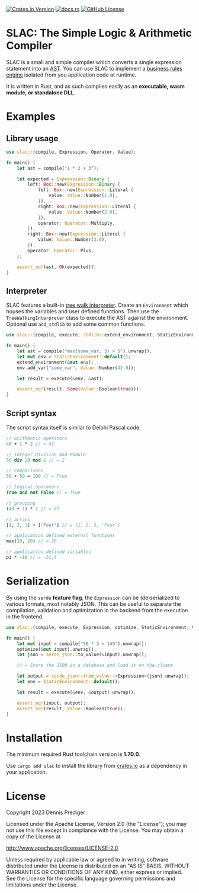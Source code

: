 [![Crates.io Version](https://img.shields.io/crates/v/slac)](https://crates.io/crates/slac)
[![docs.rs](https://img.shields.io/docsrs/slac)](https://docs.rs/slac/latest/slac)
[![GitHub License](https://img.shields.io/github/license/dennisprediger/slac)](https://github.com/DennisPrediger/SLAC/blob/main/LICENSE)


# SLAC: The Simple Logic & Arithmetic Compiler

SLAC is a small and simple compiler which converts a single expression statement into an [AST](https://en.wikipedia.org/wiki/Abstract_syntax_tree). You can use SLAC to implement a [business rules engine](https://en.wikipedia.org/wiki/Business_rules_engine) isolated from you application code at runtime.

It is written in Rust, and as such compiles easily as an **executable, wasm module, or standalone DLL**.

# Examples

## Library usage

```rust
use slac::{compile, Expression, Operator, Value};

fn main() {
    let ast = compile("1 * 2 + 3");

    let expected = Expression::Binary {
        left: Box::new(Expression::Binary {
            left: Box::new(Expression::Literal {
                value: Value::Number(1.0),
            }),
            right: Box::new(Expression::Literal {
                value: Value::Number(2.0),
            }),
            operator: Operator::Multiply,
        }),
        right: Box::new(Expression::Literal {
            value: Value::Number(3.0),
        }),
        operator: Operator::Plus,
    };

    assert_eq!(ast, Ok(expected));
}
```

## Interpreter

SLAC features a built-in [tree walk interpreter](https://en.wikipedia.org/wiki/Interpreter_(computing)#Abstract_syntax_tree_interpreters).
Create an `Environment` which houses the variables and user defined functions. Then use the `TreeWalkingInterpreter` class to execute the AST against the environment. Optional use `add_stdlib` to add some common functions.

```rust
use slac::{compile, execute, stdlib::extend_environment, StaticEnvironment, Value};

fn main() {
    let ast = compile("max(some_var, 3) > 5").unwrap();
    let mut env = StaticEnvironment::default();
    extend_environment(&mut env);
    env.add_var("some_var", Value::Number(42.0));

    let result = execute(&env, &ast);

    assert_eq!(result, Some(Value::Boolean(true)));
}
```

## Script syntax

The script syntax itself is similar to Delphi Pascal code.

```pascal
// arithmetic operators
40 + 1 * 2 // = 42

// Integer Division and Modulo
50 div 20 mod 2 // = 2

// comparisons
50 + 50 = 100 // = True

// logical operators
True and not False // = True

// grouping
(40 + 1) * 2 // = 82

// arrays
[1, 2, 3] + ['Four'] // = [1, 2, 3, 'Four']

// application defined external functions
max(10, 20) // = 20

// application defined variables
pi * -10 // = -31,4
```

# Serialization

By using the `serde` **feature flag**, the `Expression` can be (de)serialized to various formats, most notably JSON. This can be useful to separate the compilation, validation and optimization in the backend from the execution in the frontend.

```rust
use slac::{compile, execute, Expression, optimize, StaticEnvironment, Value};

fn main() {
    let mut input = compile("50 * 3 > 149").unwrap();
    optimize(&mut input).unwrap();
    let json = serde_json::to_value(&input).unwrap();

    // = Store the JSON in a database and load it on the client

    let output = serde_json::from_value::<Expression>(json).unwrap();
    let env = StaticEnvironment::default();

    let result = execute(&env, &output).unwrap();

    assert_eq!(input, output);
    assert_eq!(result, Value::Boolean(true));
}
```

# Installation

The minimum required Rust toolchain version is **1.70.0**. 

Use `cargo add slac` to install the library from [crates.io](https://crates.io/crates/slac) as a dependency in your application.

# License

Copyright 2023 Dennis Prediger

Licensed under the Apache License, Version 2.0 (the "License");
you may not use this file except in compliance with the License.
You may obtain a copy of the License at

http://www.apache.org/licenses/LICENSE-2.0

Unless required by applicable law or agreed to in writing, software
distributed under the License is distributed on an "AS IS" BASIS,
WITHOUT WARRANTIES OR CONDITIONS OF ANY KIND, either express or implied.
See the License for the specific language governing permissions and
limitations under the License.